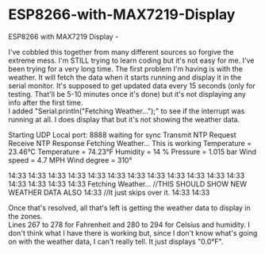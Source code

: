 # ESP8266-with-MAX7219-Display
ESP8266 with MAX7219 Display - 



I've cobbled this together from many different sources so forgive the extreme mess.  I'm 
STILL trying to learn coding but it's not easy for me.  I've been trying for a very long 
time.  The first problem I'm having is with the weather.  It will fetch the data when it 
starts running and display it in the serial monitor.  It's supposed to get updated data 
every 15 seconds (only for testing.  That'll be 5-10 minutes once it's done) but it's not 
displaying any info after the first time.  
I added "Serial.println("Fetching Weather...");" to see if the interrupt was running at 
all.  I does display that but it's not showing the weather data.


Starting UDP
Local port: 8888
waiting for sync
Transmit NTP Request
Receive NTP Response
Fetching Weather...
This is working
Temperature = 23.46°C
Temperature = 74.23°F
Humidity = 14 %
Pressure = 1.015 bar
Wind speed = 4.7 MPH
Wind degree = 310°

14:33
14:33
14:33
14:33
14:33
14:33
14:33
14:33
14:33
14:33
14:33
14:33
14:33
14:33
14:33
14:33
Fetching Weather...				//THIS SHOULD SHOW NEW WEATHER DATA ALSO
14:33						          //It just skips over it.
14:33
14:33



Once that's resolved, all that's left is getting the weather data to display in the zones.  
Lines 267 to 278 for Fahrenheit and 280 to 294 for Celsius and humidity.  I don't think what 
I have there is working but, since I don't know what's going on with the weather data, I 
can't really tell.  It just displays "0.0°F".

